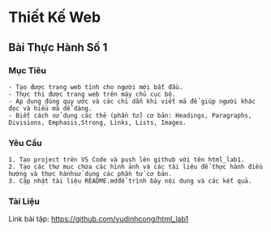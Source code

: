 # Thiết Kế Web 

## Bài Thực Hành Số 1

### Mục Tiêu
    - Tạo được trang web tính cho người mới bắt đầu.
    - Thực thi được trang web trên máy chủ cục bộ.
    - Áp dụng đúng quy ước và các chỉ dẫn khi viết mã để giúp người khác đọc và hiểu mã dễ dàng.
    - Biết cách sử dụng các thẻ (phần tử) cơ bản: Headings, Paragraphs, Divisions, Emphasis,Strong, Links, Lists, Images.
    
### Yêu Cầu
    1. Tạo project trên VS Code và push lên github với tên html_lab1.
    2. Tạo các thư mục chứa các hình ảnh và các tài liệu để thực hành điều hướng và thực hànhsử dụng các phần tử cơ bản.
    3. Cập nhật tài liệu README.mdđể trình bày nội dung và các kết quả.
    
### Tài Liệu
   Link bài tập: https://github.com/vudinhcong/html_lab1


